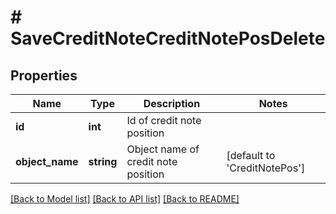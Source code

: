 # # SaveCreditNoteCreditNotePosDelete

## Properties

Name | Type | Description | Notes
------------ | ------------- | ------------- | -------------
**id** | **int** | Id of credit note position |
**object_name** | **string** | Object name of credit note position | [default to 'CreditNotePos']

[[Back to Model list]](../../README.md#models) [[Back to API list]](../../README.md#endpoints) [[Back to README]](../../README.md)
